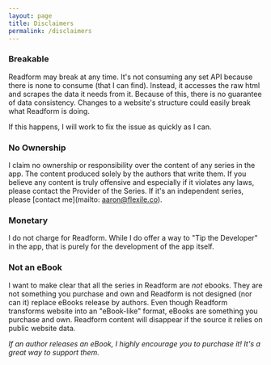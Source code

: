 ```yaml
---
layout: page
title: Disclaimers
permalink: /disclaimers
---
```


### Breakable

Readform may break at any time. It's not consuming any set API because there is none to consume (that I can find). Instead, it accesses the raw html and scrapes the data it needs from it. Because of this, there is no guarantee of data consistency. Changes to a website's structure could easily break what Readform is doing.

If this happens, I will work to fix the issue as quickly as I can.

### No Ownership

I claim no ownership or responsibility over the content of any series in the app. The content produced solely by the authors that write them. If you believe any content is truly offensive and especially if it violates any laws, please contact the Provider of the Series. If it's an independent series, please [contact me](mailto: aaron@flexile.co).

### Monetary

I do not charge for Readform.  While I do offer a way to "Tip the Developer" in the app, that is purely for the development of the app itself.

### Not an eBook

I want to make clear that all the series in Readform are _not_ ebooks. They are not something you purchase and own and Readform is not designed (nor can it) replace eBooks release by authors. Even though Readform transforms website into an "eBook-like" format, eBooks are something you purchase and own. Readform content will disappear if the source it relies on public website data.

_If an author releases an eBook, I highly encourage you to purchase it!  It's a great way to support them._
